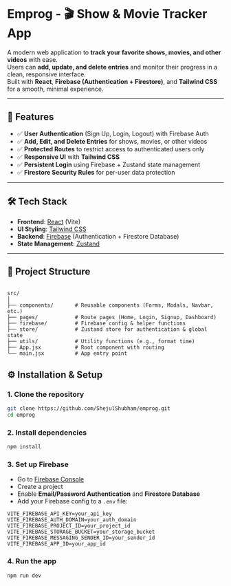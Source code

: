# Emprog - 🎬 Show & Movie Tracker App

A modern web application to **track your favorite shows, movies, and other videos** with ease.  
Users can **add, update, and delete entries** and monitor their progress in a clean, responsive interface.  
Built with **React**, **Firebase (Authentication + Firestore)**, and **Tailwind CSS** for a smooth, minimal experience.

---

## 🚀 Features
- ✅ **User Authentication** (Sign Up, Login, Logout) with Firebase Auth
- ✅ **Add, Edit, and Delete Entries** for shows, movies, or other videos
- ✅ **Protected Routes** to restrict access to authenticated users only
- ✅ **Responsive UI** with **Tailwind CSS**
- ✅ **Persistent Login** using Firebase + Zustand state management
- ✅ **Firestore Security Rules** for per-user data protection

---

## 🛠️ Tech Stack
- **Frontend**: [React](https://reactjs.org/) (Vite)
- **UI Styling**: [Tailwind CSS](https://tailwindcss.com/)
- **Backend**: [Firebase](https://firebase.google.com/) (Authentication + Firestore Database)
- **State Management**: [Zustand](https://zustand-demo.pmnd.rs/)

---

## 📂 Project Structure

```

src/
│
├── components/       # Reusable components (Forms, Modals, Navbar, etc.)
├── pages/            # Route pages (Home, Login, Signup, Dashboard)
├── firebase/         # Firebase config & helper functions
├── store/            # Zustand store for authentication & global state
├── utils/            # Utility functions (e.g., format time)
├── App.jsx           # Root component with routing
└── main.jsx          # App entry point

```

## ⚙️ Installation & Setup

### 1. **Clone the repository**

```bash
git clone https://github.com/ShejulShubham/emprog.git
cd emprog
```

### 2. **Install dependencies**

```bash
npm install
```

### 3. **Set up Firebase**

* Go to [Firebase Console](https://console.firebase.google.com/)
* Create a project
* Enable **Email/Password Authentication** and **Firestore Database**
* Add your Firebase config to a `.env` file:

```env
VITE_FIREBASE_API_KEY=your_api_key
VITE_FIREBASE_AUTH_DOMAIN=your_auth_domain
VITE_FIREBASE_PROJECT_ID=your_project_id
VITE_FIREBASE_STORAGE_BUCKET=your_storage_bucket
VITE_FIREBASE_MESSAGING_SENDER_ID=your_sender_id
VITE_FIREBASE_APP_ID=your_app_id
```

### 4. **Run the app**

```bash
npm run dev
```
